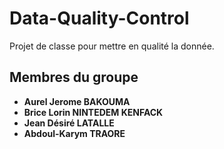 # Data-Quality-Control
Projet de classe pour mettre en qualité la donnée.

## Membres du groupe

- **Aurel Jerome BAKOUMA**
- **Brice Lorin NINTEDEM KENFACK**
- **Jean Désiré LATALLE**
- **Abdoul-Karym TRAORE**